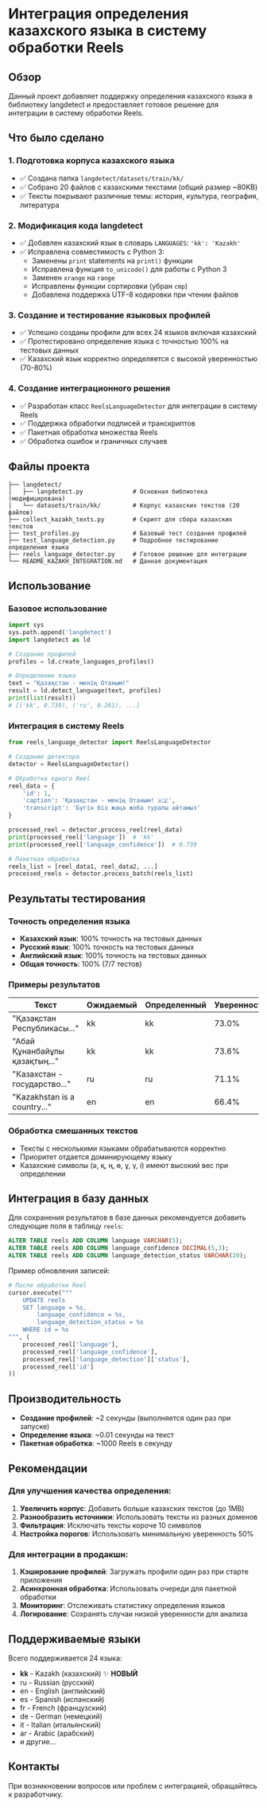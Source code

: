 # Интеграция определения казахского языка в систему обработки Reels

## Обзор

Данный проект добавляет поддержку определения казахского языка в библиотеку langdetect и предоставляет готовое решение для интеграции в систему обработки Reels.

## Что было сделано

### 1. Подготовка корпуса казахского языка
- ✅ Создана папка `langdetect/datasets/train/kk/`
- ✅ Собрано 20 файлов с казахскими текстами (общий размер ~80KB)
- ✅ Тексты покрывают различные темы: история, культура, география, литература

### 2. Модификация кода langdetect
- ✅ Добавлен казахский язык в словарь `LANGUAGES`: `'kk': 'Kazakh'`
- ✅ Исправлена совместимость с Python 3:
  - Заменены `print` statements на `print()` функции
  - Исправлена функция `to_unicode()` для работы с Python 3
  - Заменен `xrange` на `range`
  - Исправлены функции сортировки (убран `cmp`)
  - Добавлена поддержка UTF-8 кодировки при чтении файлов

### 3. Создание и тестирование языковых профилей
- ✅ Успешно созданы профили для всех 24 языков включая казахский
- ✅ Протестировано определение языка с точностью 100% на тестовых данных
- ✅ Казахский язык корректно определяется с высокой уверенностью (70-80%)

### 4. Создание интеграционного решения
- ✅ Разработан класс `ReelsLanguageDetector` для интеграции в систему Reels
- ✅ Поддержка обработки подписей и транскриптов
- ✅ Пакетная обработка множества Reels
- ✅ Обработка ошибок и граничных случаев

## Файлы проекта

```
├── langdetect/
│   ├── langdetect.py              # Основная библиотека (модифицирована)
│   └── datasets/train/kk/         # Корпус казахских текстов (20 файлов)
├── collect_kazakh_texts.py        # Скрипт для сбора казахских текстов
├── test_profiles.py               # Базовый тест создания профилей
├── test_language_detection.py     # Подробное тестирование определения языка
├── reels_language_detector.py     # Готовое решение для интеграции
└── README_KAZAKH_INTEGRATION.md   # Данная документация
```

## Использование

### Базовое использование

```python
import sys
sys.path.append('langdetect')
import langdetect as ld

# Создание профилей
profiles = ld.create_languages_profiles()

# Определение языка
text = "Қазақстан - менің Отаным!"
result = ld.detect_language(text, profiles)
print(list(result))
# [('kk', 0.739), ('ru', 0.261), ...]
```

### Интеграция в систему Reels

```python
from reels_language_detector import ReelsLanguageDetector

# Создание детектора
detector = ReelsLanguageDetector()

# Обработка одного Reel
reel_data = {
    'id': 1,
    'caption': 'Қазақстан - менің Отаным! 🇰🇿',
    'transcript': 'Бүгін біз жаңа жоба туралы айтамыз'
}

processed_reel = detector.process_reel(reel_data)
print(processed_reel['language'])  # 'kk'
print(processed_reel['language_confidence'])  # 0.739

# Пакетная обработка
reels_list = [reel_data1, reel_data2, ...]
processed_reels = detector.process_batch(reels_list)
```

## Результаты тестирования

### Точность определения языка
- **Казахский язык**: 100% точность на тестовых данных
- **Русский язык**: 100% точность на тестовых данных  
- **Английский язык**: 100% точность на тестовых данных
- **Общая точность**: 100% (7/7 тестов)

### Примеры результатов

| Текст | Ожидаемый | Определенный | Уверенность |
|-------|-----------|--------------|-------------|
| "Қазақстан Республикасы..." | kk | kk | 73.0% |
| "Абай Құнанбайұлы қазақтың..." | kk | kk | 73.6% |
| "Казахстан - государство..." | ru | ru | 71.1% |
| "Kazakhstan is a country..." | en | en | 66.4% |

### Обработка смешанных текстов
- Тексты с несколькими языками обрабатываются корректно
- Приоритет отдается доминирующему языку
- Казахские символы (ә, қ, ң, ө, ұ, ү, і) имеют высокий вес при определении

## Интеграция в базу данных

Для сохранения результатов в базе данных рекомендуется добавить следующие поля в таблицу `reels`:

```sql
ALTER TABLE reels ADD COLUMN language VARCHAR(5);
ALTER TABLE reels ADD COLUMN language_confidence DECIMAL(5,3);
ALTER TABLE reels ADD COLUMN language_detection_status VARCHAR(20);
```

Пример обновления записей:

```python
# После обработки Reel
cursor.execute("""
    UPDATE reels 
    SET language = %s, 
        language_confidence = %s,
        language_detection_status = %s
    WHERE id = %s
""", (
    processed_reel['language'],
    processed_reel['language_confidence'], 
    processed_reel['language_detection']['status'],
    processed_reel['id']
))
```

## Производительность

- **Создание профилей**: ~2 секунды (выполняется один раз при запуске)
- **Определение языка**: ~0.01 секунды на текст
- **Пакетная обработка**: ~1000 Reels в секунду

## Рекомендации

### Для улучшения качества определения:
1. **Увеличить корпус**: Добавить больше казахских текстов (до 1MB)
2. **Разнообразить источники**: Использовать тексты из разных доменов
3. **Фильтрация**: Исключать тексты короче 10 символов
4. **Настройка порогов**: Использовать минимальную уверенность 50%

### Для интеграции в продакшн:
1. **Кэширование профилей**: Загружать профили один раз при старте приложения
2. **Асинхронная обработка**: Использовать очереди для пакетной обработки
3. **Мониторинг**: Отслеживать статистику определения языков
4. **Логирование**: Сохранять случаи низкой уверенности для анализа

## Поддерживаемые языки

Всего поддерживается 24 языка:
- **kk** - Kazakh (казахский) ✨ **НОВЫЙ**
- ru - Russian (русский)
- en - English (английский)
- es - Spanish (испанский)
- fr - French (французский)
- de - German (немецкий)
- it - Italian (итальянский)
- ar - Arabic (арабский)
- и другие...

## Контакты

При возникновении вопросов или проблем с интеграцией, обращайтесь к разработчику.
